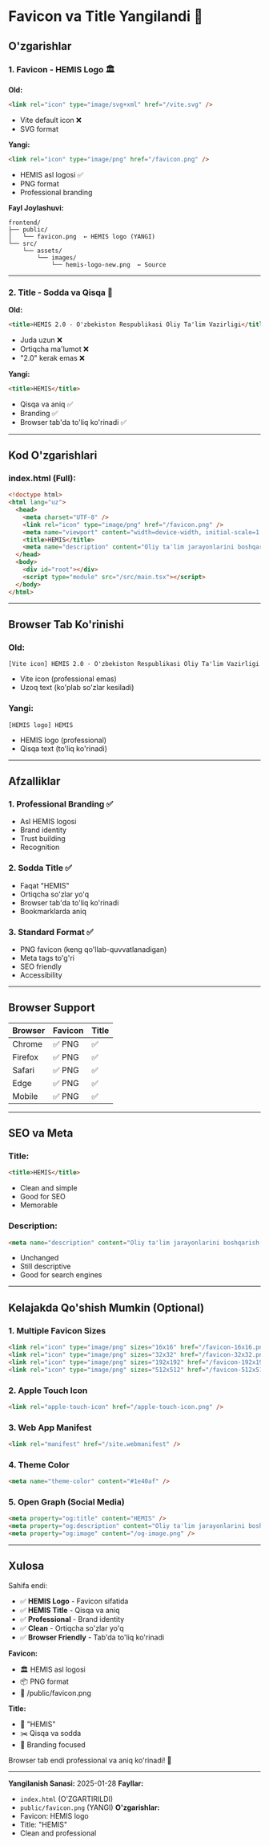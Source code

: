 # Favicon va Title Yangilandi 🎯

## O'zgarishlar

### 1. Favicon - HEMIS Logo 🏛️

**Old:**
```html
<link rel="icon" type="image/svg+xml" href="/vite.svg" />
```
- Vite default icon ❌
- SVG format

**Yangi:**
```html
<link rel="icon" type="image/png" href="/favicon.png" />
```
- HEMIS asl logosi ✅
- PNG format
- Professional branding

**Fayl Joylashuvi:**
```
frontend/
├── public/
│   └── favicon.png  ← HEMIS logo (YANGI)
└── src/
    └── assets/
        └── images/
            └── hemis-logo-new.png  ← Source
```

---

### 2. Title - Sodda va Qisqa 📝

**Old:**
```html
<title>HEMIS 2.0 - O'zbekiston Respublikasi Oliy Ta'lim Vazirligi</title>
```
- Juda uzun ❌
- Ortiqcha ma'lumot ❌
- "2.0" kerak emas ❌

**Yangi:**
```html
<title>HEMIS</title>
```
- Qisqa va aniq ✅
- Branding ✅
- Browser tab'da to'liq ko'rinadi ✅

---

## Kod O'zgarishlari

### index.html (Full):
```html
<!doctype html>
<html lang="uz">
  <head>
    <meta charset="UTF-8" />
    <link rel="icon" type="image/png" href="/favicon.png" />
    <meta name="viewport" content="width=device-width, initial-scale=1.0" />
    <title>HEMIS</title>
    <meta name="description" content="Oliy ta'lim jarayonlarini boshqarish axborot tizimi" />
  </head>
  <body>
    <div id="root"></div>
    <script type="module" src="/src/main.tsx"></script>
  </body>
</html>
```

---

## Browser Tab Ko'rinishi

### Old:
```
[Vite icon] HEMIS 2.0 - O'zbekiston Respublikasi Oliy Ta'lim Vazirligi
```
- Vite icon (professional emas)
- Uzoq text (ko'plab so'zlar kesiladi)

### Yangi:
```
[HEMIS logo] HEMIS
```
- HEMIS logo (professional)
- Qisqa text (to'liq ko'rinadi)

---

## Afzalliklar

### 1. Professional Branding ✅
- Asl HEMIS logosi
- Brand identity
- Trust building
- Recognition

### 2. Sodda Title ✅
- Faqat "HEMIS"
- Ortiqcha so'zlar yo'q
- Browser tab'da to'liq ko'rinadi
- Bookmarklarda aniq

### 3. Standard Format ✅
- PNG favicon (keng qo'llab-quvvatlanadigan)
- Meta tags to'g'ri
- SEO friendly
- Accessibility

---

## Browser Support

| Browser | Favicon | Title |
|---------|---------|-------|
| Chrome | ✅ PNG | ✅ |
| Firefox | ✅ PNG | ✅ |
| Safari | ✅ PNG | ✅ |
| Edge | ✅ PNG | ✅ |
| Mobile | ✅ PNG | ✅ |

---

## SEO va Meta

### Title:
```html
<title>HEMIS</title>
```
- Clean and simple
- Good for SEO
- Memorable

### Description:
```html
<meta name="description" content="Oliy ta'lim jarayonlarini boshqarish axborot tizimi" />
```
- Unchanged
- Still descriptive
- Good for search engines

---

## Kelajakda Qo'shish Mumkin (Optional)

### 1. Multiple Favicon Sizes
```html
<link rel="icon" type="image/png" sizes="16x16" href="/favicon-16x16.png" />
<link rel="icon" type="image/png" sizes="32x32" href="/favicon-32x32.png" />
<link rel="icon" type="image/png" sizes="192x192" href="/favicon-192x192.png" />
<link rel="icon" type="image/png" sizes="512x512" href="/favicon-512x512.png" />
```

### 2. Apple Touch Icon
```html
<link rel="apple-touch-icon" href="/apple-touch-icon.png" />
```

### 3. Web App Manifest
```html
<link rel="manifest" href="/site.webmanifest" />
```

### 4. Theme Color
```html
<meta name="theme-color" content="#1e40af" />
```

### 5. Open Graph (Social Media)
```html
<meta property="og:title" content="HEMIS" />
<meta property="og:description" content="Oliy ta'lim jarayonlarini boshqarish axborot tizimi" />
<meta property="og:image" content="/og-image.png" />
```

---

## Xulosa

Sahifa endi:
- ✅ **HEMIS Logo** - Favicon sifatida
- ✅ **HEMIS Title** - Qisqa va aniq
- ✅ **Professional** - Brand identity
- ✅ **Clean** - Ortiqcha so'zlar yo'q
- ✅ **Browser Friendly** - Tab'da to'liq ko'rinadi

**Favicon:**
- 🏛️ HEMIS asl logosi
- 📦 PNG format
- 📍 /public/favicon.png

**Title:**
- 📝 "HEMIS"
- ✂️ Qisqa va sodda
- 🎯 Branding focused

Browser tab endi professional va aniq ko'rinadi! 🚀

---

**Yangilanish Sanasi:** 2025-01-28
**Fayllar:**
- `index.html` (O'ZGARTIRILDI)
- `public/favicon.png` (YANGI)
**O'zgarishlar:**
- Favicon: HEMIS logo
- Title: "HEMIS"
- Clean and professional
